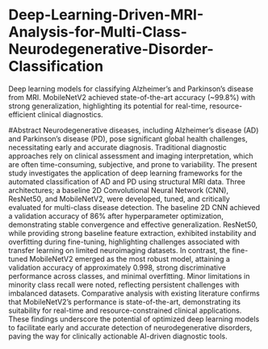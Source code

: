# Deep-Learning-Driven-MRI-Analysis-for-Multi-Class-Neurodegenerative-Disorder-Classification
Deep learning models for classifying Alzheimer’s and Parkinson’s disease from MRI. MobileNetV2 achieved state-of-the-art accuracy (~99.8%) with strong generalization, highlighting its potential for real-time, resource-efficient clinical diagnostics.

#Abstract
Neurodegenerative diseases, including Alzheimer’s disease (AD) and Parkinson’s disease (PD), pose 
significant global health challenges, necessitating early and accurate diagnosis. Traditional diagnostic 
approaches rely on clinical assessment and imaging interpretation, which are often time-consuming, 
subjective, and prone to variability. The present study investigates the application of deep learning 
frameworks for the automated classification of AD and PD using structural MRI data. Three 
architectures; a baseline 2D Convolutional Neural Network (CNN), ResNet50, and MobileNetV2, were 
developed, tuned, and critically evaluated for multi-class disease detection. The baseline 2D CNN 
achieved a validation accuracy of 86% after hyperparameter optimization, demonstrating stable 
convergence and effective generalization. ResNet50, while providing strong baseline feature extraction, 
exhibited instability and overfitting during fine-tuning, highlighting challenges associated with transfer 
learning on limited neuroimaging datasets. In contrast, the fine-tuned MobileNetV2 emerged as the 
most robust model, attaining a validation accuracy of approximately 0.998, strong discriminative 
performance across classes, and minimal overfitting. Minor limitations in minority class recall were 
noted, reflecting persistent challenges with imbalanced datasets. Comparative analysis with existing 
literature confirms that MobileNetV2’s performance is state-of-the-art, demonstrating its suitability for 
real-time and resource-constrained clinical applications. These findings underscore the potential of 
optimized deep learning models to facilitate early and accurate detection of neurodegenerative 
disorders, paving the way for clinically actionable AI-driven diagnostic tools. 
